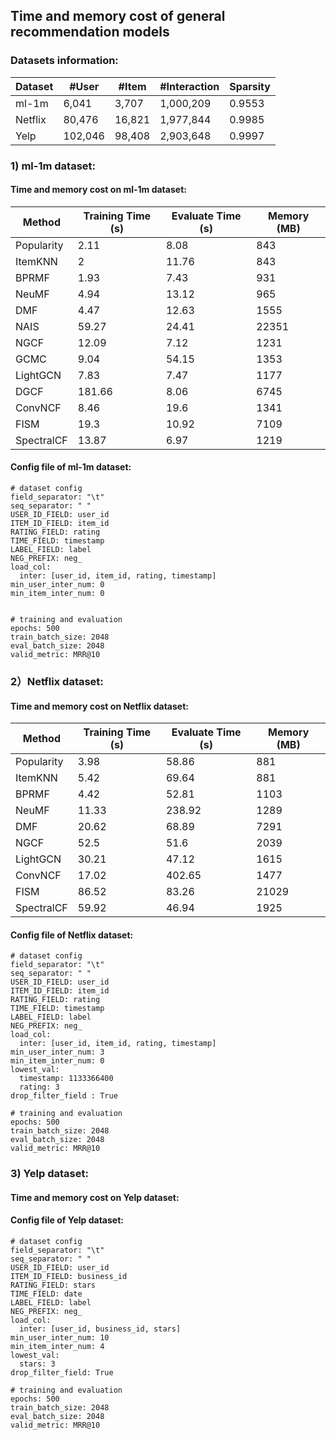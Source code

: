 ## Time  and memory cost of general recommendation models 

### Datasets information:

| Dataset | #User   | #Item  | #Interaction | Sparsity |
| ------- | ------- | ------ | ------------ | -------- |
| ml-1m   | 6,041   | 3,707  | 1,000,209    | 0.9553   |
| Netflix | 80,476  | 16,821 | 1,977,844    | 0.9985   |
| Yelp    | 102,046 | 98,408 | 2,903,648    | 0.9997   |

### 1) ml-1m dataset:

#### Time and memory cost on ml-1m dataset:

| Method     | Training Time (s) | Evaluate Time (s) | Memory (MB) |
| ---------- | ----------------- | ----------------- | ----------- |
| Popularity | 2.11              | 8.08              | 843         |
| ItemKNN    | 2                 | 11.76             | 843         |
| BPRMF      | 1.93              | 7.43              | 931         |
| NeuMF      | 4.94              | 13.12             | 965         |
| DMF        | 4.47              | 12.63             | 1555        |
| NAIS       | 59.27             | 24.41             | 22351       |
| NGCF       | 12.09             | 7.12              | 1231        |
| GCMC       | 9.04              | 54.15             | 1353        |
| LightGCN   | 7.83              | 7.47              | 1177        |
| DGCF       | 181.66            | 8.06              | 6745        |
| ConvNCF    | 8.46              | 19.6              | 1341        |
| FISM       | 19.3              | 10.92             | 7109        |
| SpectralCF | 13.87             | 6.97              | 1219        |

#### Config file of ml-1m dataset:

```
# dataset config
field_separator: "\t"
seq_separator: " "
USER_ID_FIELD: user_id
ITEM_ID_FIELD: item_id
RATING_FIELD: rating
TIME_FIELD: timestamp
LABEL_FIELD: label
NEG_PREFIX: neg_
load_col:
  inter: [user_id, item_id, rating, timestamp]
min_user_inter_num: 0
min_item_inter_num: 0


# training and evaluation
epochs: 500
train_batch_size: 2048
eval_batch_size: 2048
valid_metric: MRR@10
```

### 2）Netflix dataset:

#### Time and memory cost on Netflix dataset:

| Method     | Training Time (s) | Evaluate Time (s) | Memory (MB) |
| ---------- | ----------------- | ----------------- | ----------- |
| Popularity | 3.98              | 58.86             | 881         |
| ItemKNN    | 5.42              | 69.64             | 881         |
| BPRMF      | 4.42              | 52.81             | 1103        |
| NeuMF      | 11.33             | 238.92            | 1289        |
| DMF        | 20.62             | 68.89             | 7291        |
| NGCF       | 52.5              | 51.6              | 2039        |
| LightGCN   | 30.21             | 47.12             | 1615        |
| ConvNCF    | 17.02             | 402.65            | 1477        |
| FISM       | 86.52             | 83.26             | 21029       |
| SpectralCF | 59.92             | 46.94             | 1925        |

#### Config file of Netflix dataset:

```
# dataset config
field_separator: "\t"
seq_separator: " "
USER_ID_FIELD: user_id
ITEM_ID_FIELD: item_id
RATING_FIELD: rating
TIME_FIELD: timestamp
LABEL_FIELD: label
NEG_PREFIX: neg_
load_col:
  inter: [user_id, item_id, rating, timestamp]
min_user_inter_num: 3
min_item_inter_num: 0
lowest_val:
  timestamp: 1133366400
  rating: 3
drop_filter_field : True

# training and evaluation
epochs: 500
train_batch_size: 2048
eval_batch_size: 2048
valid_metric: MRR@10
```

### 3) Yelp dataset:

#### Time and memory cost on Yelp dataset:



#### Config file of Yelp dataset:

```
# dataset config
field_separator: "\t"
seq_separator: " "
USER_ID_FIELD: user_id
ITEM_ID_FIELD: business_id
RATING_FIELD: stars
TIME_FIELD: date
LABEL_FIELD: label
NEG_PREFIX: neg_
load_col:
  inter: [user_id, business_id, stars]
min_user_inter_num: 10
min_item_inter_num: 4
lowest_val:
  stars: 3
drop_filter_field: True

# training and evaluation
epochs: 500
train_batch_size: 2048
eval_batch_size: 2048
valid_metric: MRR@10
```











